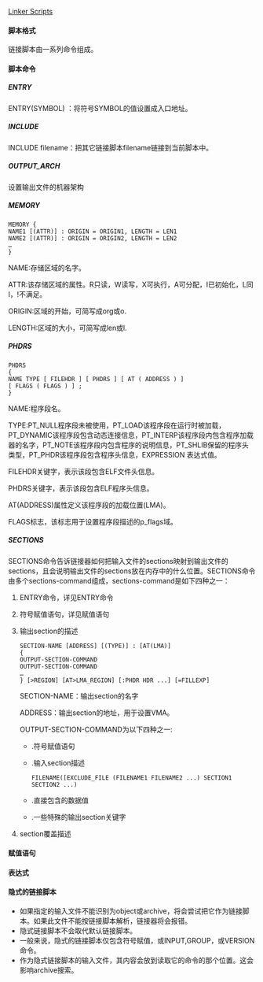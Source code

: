 [Linker Scripts](https://sourceware.org/binutils/docs/ld/Scripts.html)

#### 脚本格式

链接脚本由一系列命令组成。

#### 脚本命令

##### ENTRY

ENTRY(SYMBOL) ：将符号SYMBOL的值设置成入口地址。

##### INCLUDE

INCLUDE filename：把其它链接脚本filename链接到当前脚本中。

##### OUTPUT_ARCH

设置输出文件的机器架构

##### MEMORY

```
MEMORY {
NAME1 [(ATTR)] : ORIGIN = ORIGIN1, LENGTH = LEN1
NAME2 [(ATTR)] : ORIGIN = ORIGIN2, LENGTH = LEN2
…
}
```

NAME:存储区域的名字。

ATTR:该存储区域的属性。R只读，W读写，X可执行，A可分配，I已初始化，L同I，!不满足。

ORIGIN:区域的开始，可简写成org或o.

LENGTH:区域的大小，可简写成len或l.

##### PHDRS

```
PHDRS
{
NAME TYPE [ FILEHDR ] [ PHDRS ] [ AT ( ADDRESS ) ]
[ FLAGS ( FLAGS ) ] ;
}
```

NAME:程序段名。

TYPE:PT_NULL程序段未被使用，PT_LOAD该程序段在运行时被加载，PT_DYNAMIC该程序段包含动态连接信息，PT_INTERP该程序段内包含程序加载器的名字，PT_NOTE该程序段内包含程序的说明信息，PT_SHLIB保留的程序头类型，PT_PHDR该程序段包含程序头信息，EXPRESSION 表达式值。

FILEHDR关键字，表示该段包含ELF文件头信息。

PHDRS关键字，表示该段包含ELF程序头信息。

AT(ADDRESS)属性定义该程序段的加载位置(LMA)。

FLAGS标志，该标志用于设置程序段描述的p_flags域。

##### SECTIONS

SECTIONS命令告诉链接器如何把输入文件的sections映射到输出文件的sections，且会说明输出文件的sections放在内存中的什么位置。SECTIONS命令由多个sections-command组成，sections-command是如下四种之一：

1. ENTRY命令，详见ENTRY命令

2. 符号赋值语句，详见赋值语句

3. 输出section的描述

   ```
   SECTION-NAME [ADDRESS] [(TYPE)] : [AT(LMA)]
   {
   OUTPUT-SECTION-COMMAND
   OUTPUT-SECTION-COMMAND
   …
   } [>REGION] [AT>LMA_REGION] [:PHDR HDR ...] [=FILLEXP]
   ```

   SECTION-NAME：输出section的名字

   ADDRESS：输出section的地址，用于设置VMA。

   OUTPUT-SECTION-COMMAND为以下四种之一:

   - .符号赋值语句

   - .输入section描述

     ```
     FILENAME([EXCLUDE_FILE (FILENAME1 FILENAME2 ...) SECTION1 SECTION2 ...)
     ```

   - .直接包含的数据值

   - .一些特殊的输出section关键字

4. section覆盖描述

#### 赋值语句

#### 表达式

#### 隐式的链接脚本

- 如果指定的输入文件不能识别为object或archive，将会尝试把它作为链接脚本。如果此文件不能按链接脚本解析，链接器将会报错。
- 隐式链接脚本不会取代默认链接脚本。
- 一般来说，隐式的链接脚本仅包含符号赋值，或INPUT,GROUP，或VERSION命令。
- 作为隐式链接脚本的输入文件，其内容会放到读取它的命令的那个位置。这会影响archive搜索。